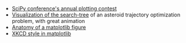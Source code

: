 * [SciPy conference's annual plotting contest](http://scipy2016.scipy.org/ehome/146062/332971/)
* [Visualization of the search-tree](http://gregj.net/JHEPC/) of an asteroid trajectory optimization problem, with great animation
* [Anatomy of a matplotlib figure](https://github.com/rougier/figure-anatomy)
* [XKCD style in matplotlib](http://matplotlib.org/examples/showcase/xkcd.html)
